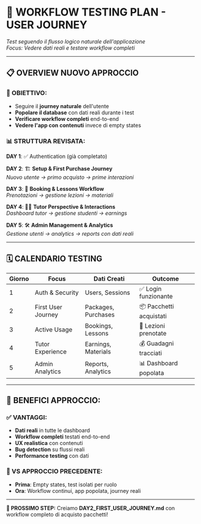 # 🚀 **WORKFLOW TESTING PLAN - USER JOURNEY**

*Test seguendo il flusso logico naturale dell'applicazione*  
*Focus: Vedere dati reali e testare workflow completi*

---

## 📋 **OVERVIEW NUOVO APPROCCIO**

### **🎯 OBIETTIVO:**
- Seguire il **journey naturale** dell'utente
- **Popolare il database** con dati reali durante i test
- **Verificare workflow completi** end-to-end
- **Vedere l'app con contenuti** invece di empty states

### **📊 STRUTTURA REVISATA:**

**DAY 1**: ✅ Authentication (già completato)

**DAY 2**: 🏗️ **Setup & First Purchase Journey**  
*Nuovo utente → primo acquisto → prime interazioni*

**DAY 3**: 📅 **Booking & Lessons Workflow**  
*Prenotazioni → gestione lezioni → materiali*

**DAY 4**: 👨‍🏫 **Tutor Perspective & Interactions**  
*Dashboard tutor → gestione studenti → earnings*

**DAY 5**: 🛠️ **Admin Management & Analytics**  
*Gestione utenti → analytics → reports con dati reali*

---

## 🗓️ **CALENDARIO TESTING**

| Giorno | Focus | Dati Creati | Outcome |
|--------|-------|-------------|---------|
| 1 | Auth & Security | Users, Sessions | ✅ Login funzionante |
| 2 | First User Journey | Packages, Purchases | 📦 Pacchetti acquistati |
| 3 | Active Usage | Bookings, Lessons | 📅 Lezioni prenotate |
| 4 | Tutor Experience | Earnings, Materials | 💰 Guadagni tracciati |
| 5 | Admin Analytics | Reports, Analytics | 📊 Dashboard popolata |

---

## 🎯 **BENEFICI APPROCCIO:**

### **✅ VANTAGGI:**
- **Dati reali** in tutte le dashboard
- **Workflow completi** testati end-to-end  
- **UX realistica** con contenuti
- **Bug detection** su flussi reali
- **Performance testing** con dati

### **🔄 VS APPROCCIO PRECEDENTE:**
- **Prima**: Empty states, test isolati per ruolo
- **Ora**: Workflow continui, app popolata, journey reali

---

**🚀 PROSSIMO STEP:**
Creiamo **DAY2_FIRST_USER_JOURNEY.md** con workflow completo di acquisto pacchetti!

